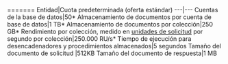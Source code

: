 =======
Entidad|Cuota predeterminada (oferta estándar)
---|---
Cuentas de la base de datos|50*
Almacenamiento de documentos por cuenta de base de datos|1 TB*
Almacenamiento de documentos por colección|250 GB*
Rendimiento por colección, medido en [unidades de solicitud](../articles/documentdb/documentdb-request-units.md) por segundo por colección|250\.000 RU/s*
Tiempo de ejecución para desencadenadores y procedimientos almacenados|5 segundos
Tamaño del documento de solicitud |512KB
Tamaño del documento de respuesta|1 MB

<!---HONumber=AcomDC_0608_2016-->